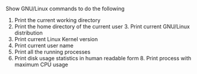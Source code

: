 
Show GNU/Linux commands to do the following 
1. Print the current working directory
2. Print the home directory of the current user 3. Print current GNU/Linux distribution
4. Print current Linux Kernel version
5. Print current user name
6. Print all the running processes
7. Print disk usage statistics in human readable form 8. Print process with maximum CPU usage